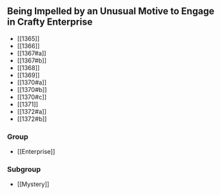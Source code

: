 ## Being Impelled by an Unusual Motive to Engage in Crafty Enterprise

- [[1365]]
- [[1366]]
- [[1367#a]]
- [[1367#b]]
- [[1368]]
- [[1369]]
- [[1370#a]]
- [[1370#b]]
- [[1370#c]]
- [[1371]]
- [[1372#a]]
- [[1372#b]]

### Group
- [[Enterprise]]

### Subgroup
- [[Mystery]]

